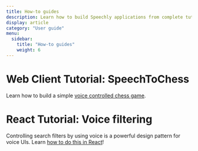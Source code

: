 ```yaml
---
title: How-to guides
description: Learn how to build Speechly applications from complete tutorials
display: article
category: "User guide"
menu:
  sidebar:
    title: "How-to guides"
    weight: 6
---
```


# Web Client Tutorial: SpeechToChess

Learn how to build a simple [voice controlled chess game](/tutorials/web-client/).

# React Tutorial: Voice filtering

Controlling search filters by using voice is a powerful design pattern for voice UIs.
Learn [how to do this in React](/tutorials/react/)!
